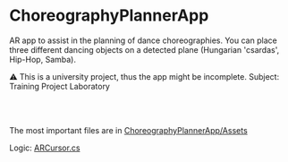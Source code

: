 # ChoreographyPlannerApp
AR app to assist in the planning of dance choreographies. You can place three different dancing objects on a detected plane (Hungarian 'csardas', Hip-Hop, Samba).

⚠ This is a university project, thus the app might be incomplete.
Subject: Training Project Laboratory 

<br><br>

The most important files are in [ChoreographyPlannerApp/Assets](https://github.com/kovacsadam23/ChoreographyPlannerApp/tree/main/ChoreographyPlannerApp/Assets)

Logic: [ARCursor.cs](https://github.com/kovacsadam23/ChoreographyPlannerApp/blob/main/ChoreographyPlannerApp/Assets/ARCursor.cs)
